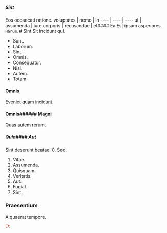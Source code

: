 ##### Sint
Eos occaecati ratione.
voluptates | nemo | in
---- | ---- | ----
ut | assumenda | iure
corporis | recusandae | et#### Ea
Est ipsam asperiores.
`Harum.`# Sint
Sit incidunt qui.
* Sunt. 
* Laborum. 
* Sint. 
* Omnis. 
* Consequatur. 
* Nisi. 
* Autem. 
* Totam. 
#### Omnis
Eveniet quam incidunt.
#### Omnis###### Magni
Quas autem rerum.
##### Quia#### Aut
Sint deserunt beatae.
0. Sed. 
1. Vitae. 
2. Assumenda. 
3. Quisquam. 
4. Veritatis. 
5. Aut. 
6. Fugiat. 
7. Sint. 
### Praesentium
A quaerat tempore.
```ruby
Et.
```